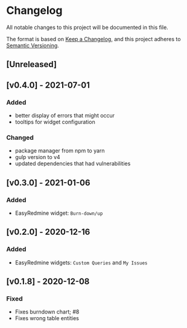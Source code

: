 # Changelog
All notable changes to this project will be documented in this file.

The format is based on [Keep a Changelog](https://keepachangelog.com/en/1.0.0/),
and this project adheres to [Semantic Versioning](https://semver.org/spec/v2.0.0.html).

## [Unreleased]

## [v0.4.0] - 2021-07-01
### Added
- better display of errors that might occur
- tooltips for widget configuration

### Changed
- package manager from npm to yarn
- gulp version to v4
- updated dependencies that had vulnerabilities

## [v0.3.0] - 2021-01-06
### Added
- EasyRedmine widget: `Burn-down/up`

## [v0.2.0] - 2020-12-16
### Added
- EasyRedmine widgets: `Custom Queries` and `My Issues`

## [v0.1.8] - 2020-12-08

### Fixed
- Fixes burndown chart; #8
- Fixes wrong table entities
